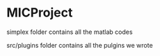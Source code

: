 # MICProject
simplex folder contains all the matlab codes

src/plugins folder contains all the pulgins we wrote
